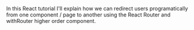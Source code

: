 In this React tutorial I'll explain how we can redirect users programatically from one component / page to another using the React Router and withRouter higher order component.
